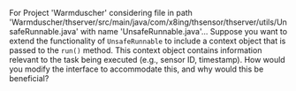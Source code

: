 For Project 'Warmduscher' considering file in path 'Warmduscher/thserver/src/main/java/com/x8ing/thsensor/thserver/utils/UnsafeRunnable.java' with name 'UnsafeRunnable.java'... 
Suppose you want to extend the functionality of `UnsafeRunnable` to include a context object that is passed to the `run()` method. This context object contains information relevant to the task being executed (e.g., sensor ID, timestamp). How would you modify the interface to accommodate this, and why would this be beneficial?